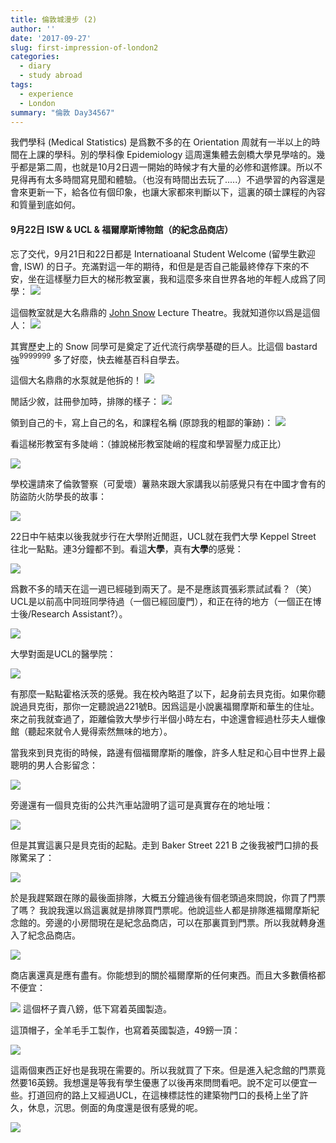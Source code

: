 ```yaml
---
title: 倫敦城漫步 (2)
author: ''
date: '2017-09-27'
slug: first-impression-of-london2
categories:
  - diary
  - study abroad
tags:
  - experience
  - London
summary: "倫敦 Day34567"
---
```


我們學科 (Medical Statistics) 是爲數不多的在 Orientation 周就有一半以上的時間在上課的學科。別的學科像 Epidemiology 這周還集體去劍橋大學見學啥的。幾乎都是第二周，也就是10月2日週一開始的時候才有大量的必修和選修課。所以不見得再有太多時間寫見聞和體驗。（也沒有時間出去玩了.....）不過學習的內容還是會來更新一下，給各位有個印象，也讓大家都來判斷以下，這裏的碩士課程的內容和質量到底如何。


#### 9月22日 ISW & UCL & 福爾摩斯博物館（的紀念品商店）

忘了交代，9月21日和22日都是 Internatioanal Student Welcome (留學生歡迎會, ISW) 的日子。充滿對這一年的期待，和但是是否自己能最終倖存下來的不安，坐在這樣壓力巨大的梯形教室裏，我和這麼多來自世界各地的年輕人成爲了同學：
![](/img/1015171443.jpg)

這個教室就是大名鼎鼎的 [John Snow](http://johnsnowbicentenary.lshtm.ac.uk/about-john-snow/) Lecture Theatre。我就知道你以爲是這個人：
![](/img/Jonsnow.jpg)

其實歷史上的 Snow 同學可是奠定了近代流行病學基礎的巨人。比這個 bastard 強$^{9999999}$ 多了好麼，快去維基百科自學去。

這個大名鼎鼎的水泵就是他拆的！
![](/img/1759791785.jpg)

閒話少敘，註冊參加時，排隊的樣子：
![](/img/1738788923.jpg)

領到自己的卡，寫上自己的名，和課程名稱 (原諒我的粗鄙的筆跡)：
![](/img/39418260.jpg)

看這梯形教室有多陡峭：（據說梯形教室陡峭的程度和學習壓力成正比）

![](/img/876198141.jpg)

學校還請來了倫敦警察（可愛壞）薯熟來跟大家講我以前感覺只有在中國才會有的防盜防火防學長的故事：

![](/img/697554235.jpg)

22日中午結束以後我就步行在大學附近閒逛，UCL就在我們大學 Keppel Street 往北一點點。連3分鐘都不到。看這**大學**，真有**大學**的感覺：

![](/img/761318563.jpg)

爲數不多的晴天在這一週已經碰到兩天了。是不是應該買張彩票試試看？（笑）
UCL是以前高中同班同學待過（一個已經回廈門），和正在待的地方（一個正在博士後/Research Assistant?）。

![](/img/16618557.jpg)

大學對面是UCL的醫學院：

![](/img/979802270.jpg)

有那麼一點點霍格沃茨的感覺。我在校內略逛了以下，起身前去貝克街。如果你聽說過貝克街，那你一定聽說過221號B。因爲這是小說裏福爾摩斯和華生的住址。來之前我就查過了，距離倫敦大學步行半個小時左右，中途還會經過杜莎夫人蠟像館（聽起來就令人覺得索然無味的地方）。

當我來到貝克街的時候，路邊有個福爾摩斯的雕像，許多人駐足和心目中世界上最聰明的男人合影留念：

![](/img/801300689.jpg)

旁邊還有一個貝克街的公共汽車站證明了這可是真實存在的地址哦：

![](/img/1411584999.jpg)

但是其實這裏只是貝克街的起點。走到 Baker Street 221 B 之後我被門口排的長隊驚呆了：

![](/img/1790216276.jpg)

於是我趕緊跟在隊的最後面排隊，大概五分鐘過後有個老頭過來問說，你買了門票了嗎？ 我說我還以爲這裏就是排隊買門票呢。他說這些人都是排隊進福爾摩斯紀念館的。旁邊的小房間現在是紀念品商店，可以在那裏買到門票。所以我就轉身進入了紀念品商店。

![](/img/1556464625.jpg)

商店裏還真是應有盡有。你能想到的關於福爾摩斯的任何東西。而且大多數價格都不便宜：

![](/img/2032661472.jpg)
這個杯子賣八鎊，低下寫着英國製造。

這頂帽子，全羊毛手工製作，也寫着英國製造，49鎊一頂：

![](/img/IMG_20170922_165434.jpg)

這兩個東西正好也是我現在需要的。所以我就買了下來。但是進入紀念館的門票竟然要16英鎊。我想還是等我有學生優惠了以後再來問問看吧。說不定可以便宜一些。打道回府的路上又經過UCL，在這棟標誌性的建築物門口的長椅上坐了許久，休息，沉思。側面的角度還是很有感覺的呢。

![](/img/1277846351.jpg)

